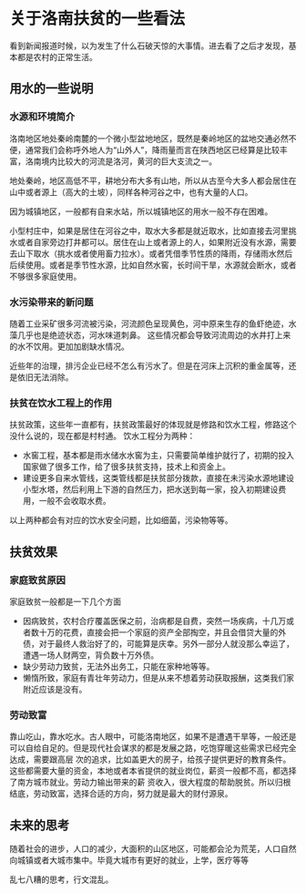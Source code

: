 # 关于洛南扶贫的一些看法


看到新闻报道时候，以为发生了什么石破天惊的大事情。进去看了之后才发现，基本都是农村的正常生活。

## 用水的一些说明

### 水源和环境简介

洛南地区地处秦岭南麓的一个微小型盆地地区，既然是秦岭地区的盆地交通必然不便，通常我们会称呼外地人为“山外人”，降雨量而言在陕西地区已经算是比较丰富，洛南境内比较大的河流是洛河，黄河的巨大支流之一。

地处秦岭，地区高低不平，耕地分布大多有山地，所以从古至今大多人都会居住在山中或者源上（高大的土坡），同样各种河谷之中，也有大量的人口。

因为城镇地区，一般都有自来水站，所以城镇地区的用水一般不存在困难。

小型村庄中，如果是居住在河谷之中，取水大多都是就近取水，比如直接去河里挑水或者自家旁边打井都可以。居住在山上或者源上的人，如果附近没有水源，需要去山下取水（挑水或者使用畜力拉水）。或者凭借季节性质的降雨，存储雨水然后后续使用。或者是季节性水源，比如自然水窖，长时间干旱，水源就会断水，或者不够很多家庭使用。


### 水污染带来的新问题

随着工业采矿很多河流被污染，河流颜色呈现黄色，河中原来生存的鱼虾绝迹，水藻几乎也是绝迹状态，河水味道刺鼻。
这些情况都会导致河流周边的水井打上来的水不饮用。更加加剧缺水情况。

近些年的治理，排污企业已经不怎么有污水了。但是在河床上沉积的重金属等，还是依旧无法消除。

### 扶贫在饮水工程上的作用

扶贫政策，这些年一直都有，扶贫政策最好的体现就是修路和饮水工程，修路这个没什么说的，现在都是村村通。
饮水工程分为两种：
* 水窖工程，基本都是雨水储水水窖为主，只需要简单维护就行了，初期的投入国家做了很多工作，给了很多扶贫支持，技术上和资金上。
* 建设更多自来水管线，这类管线都是扶贫部分拨款，直接在未污染水源地建设小型水塔，然后利用上下游的自然压力，把水送到每一家，投入初期建设费用，一般不会收取水费。

以上两种都会有对应的饮水安全问题，比如细菌，污染物等等。


## 扶贫效果

### 家庭致贫原因

家庭致贫一般都是一下几个方面
* 因病致贫，农村合疗覆盖医保之前，治病都是自费，突然一场疾病，十几万或者数十万的花费，直接会把一个家庭的资产全部掏空，并且会借贷大量的外债，对于最终人救治好了的，可能算是庆幸。另外一部分人就没那么幸运了，遭遇一场人财两空，背负数十万外债。
* 缺少劳动力致贫，无法外出务工，只能在家种地等等。
* 懒惰所致，家庭有青壮年劳动力，但是从来不想着劳动获取报酬，这类我们家附近应该是没有。



### 劳动致富

靠山吃山，靠水吃水。古人眼中，可能洛南地区，如果不是遭遇干旱等，一般还是可以自给自足的。但是现代社会谋求的都是发展之路，吃饱穿暖这些需求已经完全达成，需要跟高层
次的追求，比如盖更大的房子，给孩子提供更好的教育条件。这些都需要大量的资金，本地或者本省提供的就业岗位，薪资一般都不高，都选择了南方城市就业。劳动力输出带来的薪
资收入，很大程度的帮助脱贫。所以归根结底，劳动致富，选择合适的方向，努力就是最大的财付源泉。


## 未来的思考

随着社会的进步，人口的减少，大面积的山区地区，可能都会沦为荒芜，人口自然向城镇或者大城市集中。毕竟大城市有更好的就业，上学，医疗等等

乱七八糟的思考，行文混乱。





